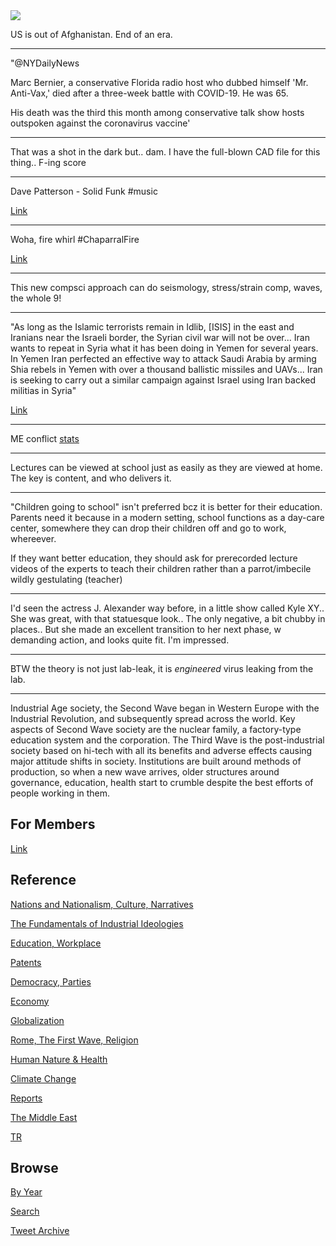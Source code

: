 <img src="https://drive.google.com/uc?export=view&id=1B2wf9R7AMH1d7Vw6e2mucLbIQ5NSjir7"/>

US is out of Afghanistan. End of an era.

---

"@NYDailyNews

Marc Bernier, a conservative Florida radio host who dubbed himself
'Mr. Anti-Vax,' died after a three-week battle with COVID-19. He was
65.

His death was the third this month among conservative talk show hosts
outspoken against the coronavirus vaccine'

---

That was a shot in the dark but.. dam. I have the full-blown CAD
file for this thing.. F-ing score

---

Dave Patterson - Solid Funk \#music

[Link](https://youtu.be/E4bCp-oZMLA)

---

Woha, fire whirl \#ChaparralFire

[Link](https://twitter.com/CALFIRERRU/status/1432012185543139332)

---

This new compsci approach can do seismology, stress/strain comp,
waves, the whole 9!

---

"As long as the Islamic terrorists remain in Idlib, [ISIS] in the east
and Iranians near the Israeli border, the Syrian civil war will not be
over... Iran wants to repeat in Syria what it has been doing in Yemen
for several years. In Yemen Iran perfected an effective way to attack
Saudi Arabia by arming Shia rebels in Yemen with over a thousand
ballistic missiles and UAVs... Iran is seeking to carry out a similar
campaign against Israel using Iran backed militias in Syria"

[Link](https://www.strategypage.com/qnd/syria/articles/20210825.aspx)

---

ME conflict [stats](2019/05/confstats.md#gdeltme)

---

Lectures can be viewed at school just as easily as they are viewed at
home. The key is content, and who delivers it.

---

"Children going to school" isn't preferred bcz it is better for their
education. Parents need it because in a modern setting, school
functions as a day-care center, somewhere they can drop their children
off and go to work, whereever.

If they want better education, they should ask for prerecorded lecture
videos of the experts to teach their children rather than a
parrot/imbecile wildly gestulating (teacher)

---

I'd seen the actress J. Alexander way before, in a little show called
Kyle XY..  She was great, with that statuesque look.. The only
negative, a bit chubby in places.. But she made an excellent
transition to her next phase, w demanding action, and looks quite
fit. I'm impressed.

---

BTW the theory is not just lab-leak, it is *engineered* virus leaking from the lab.

---

Industrial Age society, the Second Wave began in Western Europe with
the Industrial Revolution, and subsequently spread across the
world. Key aspects of Second Wave society are the nuclear family, a
factory-type education system and the corporation. The Third Wave is
the post-industrial society based on hi-tech with all its benefits and
adverse effects causing major attitude shifts in society. Institutions
are built around methods of production, so when a new wave arrives,
older structures around governance, education, health start to crumble
despite the best efforts of people working in them.

## For Members

[Link](https://thirdwave-members.herokuapp.com)

## Reference

[Nations and Nationalism, Culture, Narratives](/2013/02/nations-and-nationalism.md)

[The Fundamentals of Industrial Ideologies](/2011/04/fundamentals-of-industrial-ideologies.md)

[Education, Workplace](2017/09/education-workplace.md)

[Patents](/2018/09/patents.md)

[Democracy, Parties](/2016/11/democracy.md)

[Economy](/2018/05/economy.md)

[Globalization](/2018/09/globalization.md)

[Rome, The First Wave, Religion](/2017/12/rome.md)

[Human Nature & Health](/2020/07/human-nature.md)

[Climate Change](/2018/12/climate.md)

[Reports](/2019/05/reports.md)

[The Middle East](/2019/07/middleeast.md)

[TR](../tr)

## Browse

[By Year](years.md)

[Search](search.html)

[Tweet Archive](/tweets/README.md)


